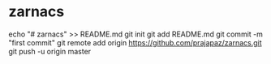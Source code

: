 
# zarnacs
echo "# zarnacs" >> README.md
git init
git add README.md
git commit -m "first commit"
git remote add origin https://github.com/prajapaz/zarnacs.git
git push -u origin master
